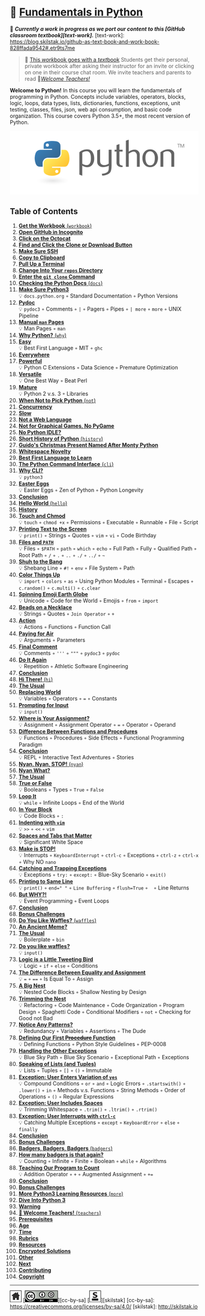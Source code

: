 # 📖 [Fundamentals in Python][work]
[work]: https://github.com/skilstak/pyfun-work/blob/master/README.md

🚧 ***Currently a work in progress as we port our content to this [GitHub
classroom textbook][text-work].***
[text-work]: https://blog.skilstak.io/github-as-text-book-and-work-book-828ffada9542#.etr9ts7me

> 💬 [This *work*book goes with a *text*book][📖]
> Students get their personal, private workbook after asking their
> instructor for an invite or clicking on one in their course chat
> room. We invite teachers and parents to read 
> 🍎[*Welcome Teachers!*][🍎]

**Welcome to Python!** In this course you will learn the fundamentals
of programming in Python. Concepts include variables, operators,
blocks, logic, loops, data types, lists, dictionaries, functions,
exceptions, unit testing, classes, files, json, web api consumption,
and basic code organization. This course covers Python 3.5+, the most
recent version of Python.

![](/assets/python.png)

## Table of Contents

1. [**Get the Workbook** (`workbook`)](workbook/README.md)
  1. [**Open GitHub in Incognito**](workbook/README.md#user-content--open-github-in-incognito)
  2. [**Click on the Octocat**](workbook/README.md#user-content--click-on-the-octocat)
  3. [**Find and Click the Clone or Download Button**](workbook/README.md#user-content--find-and-click-the-clone-or-download-button)
  4. [**Make Sure SSH**](workbook/README.md#user-content--make-sure-ssh)
  5. [**Copy to Clipboard**](workbook/README.md#user-content--copy-to-clipboard)
  6. [**Pull Up a Terminal**](workbook/README.md#user-content--pull-up-a-terminal)
  7. [**Change Into Your `repos` Directory**](workbook/README.md#user-content--change-into-your-repos-directory)
  8. [**Enter the `git clone` Command**](workbook/README.md#user-content--enter-the-git-clone-command)
2. [**Checking the Python Docs** (`docs`)](docs/README.md)
  1. [**Make Sure Python3**](docs/README.md#user-content--make-sure-python3)
      <br>💡 `docs.python.org` ◦ Standard Documentation ◦ Python Versions
  2. [**Pydoc**](docs/README.md#user-content--pydoc)
      <br>💡 `pydoc3` ◦ Comments ◦ `|` ◦ Pagers ◦ Pipes ◦ `| more` ◦ `more` ◦ UNIX Pipeline
  3. [**Manual `man` Pages**](docs/README.md#user-content--manual-man-pages)
      <br>💡 Man Pages ◦ `man`
3. [**Why Python?** (`why`)](why/README.md)
  1. [**Easy**](why/README.md#user-content--easy)
      <br>💡 Best First Language ◦ MIT ◦ `ghc`
  2. [**Everywhere**](why/README.md#user-content--everywhere)
  3. [**Powerful**](why/README.md#user-content--powerful)
      <br>💡 Python C Extensions ◦ Data Science ◦ Premature Optimization
  4. [**Versatile**](why/README.md#user-content--versatile)
      <br>💡 One Best Way ◦ Beat Perl
  5. [**Mature**](why/README.md#user-content--mature)
      <br>💡 Python 2 v.s. 3 ◦ Libraries
4. [**When Not to Pick Python** (`not`)](not/README.md)
  1. [**Concurrency**](not/README.md#user-content--concurrency)
  2. [**Slow**](not/README.md#user-content--slow)
  3. [**Not a Web Language**](not/README.md#user-content--not-a-web-language)
  4. [**Not for Graphical Games, No PyGame**](not/README.md#user-content--not-for-graphical-games-no-pygame)
  5. [**No Python IDLE?**](not/README.md#user-content--no-python-idle)
5. [**Short History of Python** (`history`)](history/README.md)
  1. [**Guido's Christmas Present Named After Monty Python**](history/README.md#user-content--guidos-christmas-present-named-after-monty-python)
  2. [**Whitespace Novelty**](history/README.md#user-content--whitespace-novelty)
  3. [**Best First Language to Learn**](history/README.md#user-content--best-first-language-to-learn)
6. [**The Python Command Interface** (`cli`)](cli/README.md)
  1. [**Why CLI?**](cli/README.md#user-content--why-cli)
      <br>💡 `python3`
  2. [**Easter Eggs**](cli/README.md#user-content--easter-eggs)
      <br>💡 Easter Eggs ◦ Zen of Python ◦ Python Longevity
  3. [**Conclusion**](cli/README.md#user-content--conclusion)
7. [**Hello World** (`hello`)](hello/README.md)
  1. [**History**](hello/README.md#user-content--history)
  2. [**Touch and Chmod**](hello/README.md#user-content--touch-and-chmod)
      <br>💡 `touch` ◦ `chmod +x` ◦ Permissions ◦ Executable ◦ Runnable ◦ File ◦ Script
  3. [**Printing Text to the Screen**](hello/README.md#user-content--printing-text-to-the-screen)
      <br>💡 `print()` ◦ Strings ◦ Quotes ◦ `vim` ◦ `vi` ◦ Code Birthday
  4. [**Files and `PATH`**](hello/README.md#user-content--files-and-path)
      <br>💡 Files ◦ `$PATH` ◦ `path` ◦ `which` ◦ `echo` ◦ Full Path ◦ Fully ◦ Qualified Path ◦ Root Path ◦ `/` ◦ `.` ◦ `..` ◦ `./` ◦ `../` ◦ `~`
  5. [**Shuh to the Bang**](hello/README.md#user-content--shuh-to-the-bang)
      <br>💡 Shebang Line ◦ `#!` ◦ `env` ◦ File System ◦ Path
  6. [**Color Things Up**](hello/README.md#user-content--color-things-up)
      <br>💡 `import` ◦ `colors` ◦ `as` ◦ Using Python Modules ◦ Terminal ◦ Escapes ◦ `c.random()` ◦ `c.multi()` ◦ `c.clear`
  7. [**Spinning Emoji Earth Globe**](hello/README.md#user-content--spinning-emoji-earth-globe)
      <br>💡 Unicode ◦ Code for the World ◦ Emojis ◦ `from` ◦ `import`
  8. [**Beads on a Necklace**](hello/README.md#user-content--beads-on-a-necklace)
      <br>💡 Strings ◦ Quotes ◦ `Join Operator` ◦ `+`
  9. [**Action**](hello/README.md#user-content--action)
      <br>💡 Actions ◦ Functions ◦ Function Call
  10. [**Paying for Air**](hello/README.md#user-content--paying-for-air)
      <br>💡 Arguments ◦ Parameters
  11. [**Final Comment**](hello/README.md#user-content--final-comment)
      <br>💡 Comments ◦ `'''` ◦ `"""` ◦ `pydoc3` ◦ `pydoc`
  12. [**Do It Again**](hello/README.md#user-content--do-it-again)
      <br>💡 Repetition ◦ Athletic Software Engineering
  13. [**Conclusion**](hello/README.md#user-content--conclusion)
8. [**Hi There!** (`hi`)](hi/README.md)
  1. [**The Usual**](hi/README.md#user-content--the-usual)
  2. [**Replacing World**](hi/README.md#user-content--replacing-world)
      <br>💡 Variables ◦ Operators ◦ `=` ◦ Constants
  3. [**Prompting for Input**](hi/README.md#user-content--prompting-for-input)
      <br>💡 `input()`
  4. [**Where is Your Assignment?**](hi/README.md#user-content--where-is-your-assignment)
      <br>💡 Assignment ◦ Assignment Operator ◦ `=` ◦ Operator ◦ Operand
  5. [**Difference Between Functions and Procedures**](hi/README.md#user-content--difference-between-functions-and-procedures)
      <br>💡 Functions ◦ Procedures ◦ Side Effects ◦ Functional Programming Paradigm
  6. [**Conclusion**](hi/README.md#user-content--conclusion)
      <br>💡 REPL ◦ Interactive Text Adventures ◦ Stories
9. [**Nyan, Nyan, STOP!** (`nyan`)](nyan/README.md)
  1. [**Nyan What?**](nyan/README.md#user-content--nyan-what)
  2. [**The Usual**](nyan/README.md#user-content--the-usual)
  3. [**True or False**](nyan/README.md#user-content--true-or-false)
      <br>💡 Booleans ◦ Types ◦ `True` ◦ `False`
  4. [**Loop It**](nyan/README.md#user-content--loop-it)
      <br>💡 `while` ◦ Infinite Loops ◦ End of the World
  5. [**In Your Block**](nyan/README.md#user-content--in-your-block)
      <br>💡 Code Blocks ◦ `:`
  6. [**Indenting with `vim`**](nyan/README.md#user-content--indenting-with-vim)
      <br>💡 `>>` ◦ `<<` ◦ `vim`
  7. [**Spaces and Tabs that Matter**](nyan/README.md#user-content--spaces-and-tabs-that-matter)
      <br>💡 Significant White Space
  8. [**Make is STOP!**](nyan/README.md#user-content--make-is-stop)
      <br>💡 Interrupts ◦ `KeyboardInterrupt` ◦ `ctrl-c` ◦ Exceptions ◦ `ctrl-z` ◦ `ctrl-x` ◦ Why NO `nano`
  9. [**Catching and Trapping Exceptions**](nyan/README.md#user-content--catching-and-trapping-exceptions)
      <br>💡 Exceptions ◦ `try:` ◦ `except:` ◦ Blue-Sky Scenario ◦ `exit()`
  10. [**Printing to Same Line**](nyan/README.md#user-content--printing-to-same-line)
      <br>💡 `print()` ◦ `end=" "` ◦ `Line Buffering` ◦ `flush=True` ◦ `
` ◦ Line Returns
  11. [**But WHY?!**](nyan/README.md#user-content--but-why)
      <br>💡 Event Programming ◦ Event Loops
  12. [**Conclusion**](nyan/README.md#user-content--conclusion)
  13. [**Bonus Challenges**](nyan/README.md#user-content--bonus-challenges)
10. [**Do You Like Waffles?** (`waffles`)](waffles/README.md)
  1. [**An Ancient Meme?**](waffles/README.md#user-content--an-ancient-meme)
  2. [**The Usual**](waffles/README.md#user-content--the-usual)
      <br>💡 Boilerplate ◦ `bin`
  3. [**Do you like waffles?**](waffles/README.md#user-content--do-you-like-waffles)
      <br>💡 `input()`
  4. [**Logic is a Little Tweeting Bird**](waffles/README.md#user-content--logic-is-a-little-tweeting-bird)
      <br>💡 Logic ◦ `if` ◦ `else` ◦ Conditions
  5. [**The Difference Between Equality and Assignment**](waffles/README.md#user-content--the-difference-between-equality-and-assignment)
      <br>💡 `=` ◦ `==` ◦ Is Equal To ◦ Assign
  6. [**A Big Nest**](waffles/README.md#user-content--a-big-nest)
      <br>💡 Nested Code Blocks ◦ Shallow Nesting by Design
  7. [**Trimming the Nest**](waffles/README.md#user-content--trimming-the-nest)
      <br>💡 Refactoring ◦ Code Maintenance ◦ Code Organization ◦ Program Design ◦ Spaghetti Code ◦ Conditional Modifiers ◦ `not` ◦ Checking for Good not Bad
  8. [**Notice Any Patterns?**](waffles/README.md#user-content--notice-any-patterns)
      <br>💡 Redundancy ◦ Variables ◦ Assertions ◦ The Dude
  9. [**Defining Our First ~~Procedure~~ Function**](waffles/README.md#user-content--defining-our-first-procedure-function)
      <br>💡 Defining Functions ◦ Python Style Guidelines ◦ PEP-0008
  10. [**Handling the Other Exceptions**](waffles/README.md#user-content--handling-the-other-exceptions)
      <br>💡 Blue Sky Path ◦ Blue Sky Scenario ◦ Exceptional Path ◦ Exceptions
  11. [**Speaking of Lists (and Tuples)**](waffles/README.md#user-content--speaking-of-lists-and-tuples)
      <br>💡 Lists ◦ Tuples ◦ `[]` ◦ `()` ◦ Immutable
  12. [**Exception: User Enters Variation of `yes`**](waffles/README.md#user-content--exception-user-enters-variation-of-yes)
      <br>💡 Compound Conditions ◦ `or` ◦ `and` ◦ Logic Errors ◦ `.startswith()` ◦ `.lower()` ◦ `in` ◦ Methods v.s. Functions ◦ String Methods ◦ Order of Operations ◦ `()` ◦ Regular Expressions
  13. [**Exception: User Includes Spaces**](waffles/README.md#user-content--exception-user-includes-spaces)
      <br>💡 Trimming Whitespace ◦ `.trim()` ◦ `.ltrim()` ◦ `.rtrim()`
  14. [**Exception: User Interrupts with `ctrl-c`**](waffles/README.md#user-content--exception-user-interrupts-with-ctrl-c)
      <br>💡 Catching Multiple Exceptions ◦ `except` ◦ `KeyboardError` ◦ `else` ◦ `finally`
  15. [**Conclusion**](waffles/README.md#user-content--conclusion)
  16. [**Bonus Challenges**](waffles/README.md#user-content--bonus-challenges)
11. [**Badgers, Badgers, Badgers** (`badgers`)](badgers/README.md)
  1. [**How many badgers is that again?**](badgers/README.md#user-content--how-many-badgers-is-that-again)
      <br>💡 Counting ◦ Infinite ◦ Finite ◦ Boolean ◦ `while` ◦ Algorithms
  2. [**Teaching Our Program to Count**](badgers/README.md#user-content--teaching-our-program-to-count)
      <br>💡 Addition Operator ◦ `+` ◦ Augmented Assignment ◦ `+=`
  3. [**Conclusion**](badgers/README.md#user-content--conclusion)
  4. [**Bonus Challenges**](badgers/README.md#user-content--bonus-challenges)
12. [**More Python3 Learning Resources** (`more`)](more/README.md)
  1. [**Dive Into Python 3**](more/README.md#user-content--dive-into-python-3)
  2. [**Warning**](more/README.md#user-content--warning)
13. [**🍎 Welcome Teachers!** (`teachers`)](teachers/README.md)
  1. [**Prerequisites**](teachers/README.md#user-content--prerequisites)
  2. [**Age**](teachers/README.md#user-content--age)
  3. [**Time**](teachers/README.md#user-content--time)
  4. [**Rubrics**](teachers/README.md#user-content--rubrics)
  5. [**Resources**](teachers/README.md#user-content--resources)
  6. [**Encrypted Solutions**](teachers/README.md#user-content--encrypted-solutions)
  7. [**Other**](teachers/README.md#user-content--other)
  8. [**Next**](teachers/README.md#user-content--next)
  9. [**Contributing**](teachers/README.md#user-content--contributing)
  10. [**Copyright**](teachers/README.md#user-content--copyright)

[🍎]: https://github.com/skilstak/pyfun/blob/gh-pages/teachers/README.md
[📖]: http://pyfun.skilstak.io

---
[![home](/assets/home-bw.png)](/README.md)
[![cc-by-sa](/assets/cc-by-sa.png)][cc-by-sa]
[![skilstak](/assets/skilstak-logo-bw.png)][skilstak]
[cc-by-sa]: https://creativecommons.org/licenses/by-sa/4.0/
[skilstak]: http://skilstak.io


